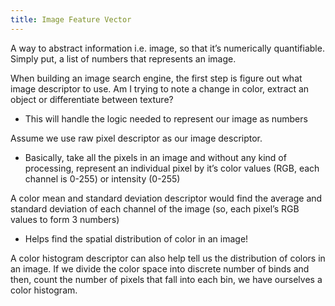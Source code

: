 ```yaml
---
title: Image Feature Vector
---
```

A way to abstract information i.e. image, so that it’s numerically quantifiable. Simply put, a list of numbers that represents an image.

When building an image search engine, the first step is figure out what image descriptor to use. Am I trying to note a change in color, extract an object or differentiate between texture?
- This will handle the logic needed to represent our image as numbers

Assume we use raw pixel descriptor as our image descriptor.
- Basically, take all the pixels in an image and without any kind of processing, represent an individual pixel by it’s color values (RGB, each channel is 0-255) or intensity (0-255)

A color mean and standard deviation descriptor would find the average and standard deviation of each channel of the image (so, each pixel’s RGB values to form 3 numbers)
- Helps find the spatial distribution of color in an image!

A color histogram descriptor can also help tell us the distribution of colors in an image. If we divide the color space into discrete number of binds and then, count the number of pixels that fall into each bin, we have ourselves a color histogram.